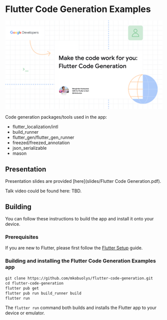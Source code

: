 # Flutter Code Generation Examples

![Repository header](header.png)

Code generation packages/tools used in the app:

- flutter_localization/intl
- build_runner
- flutter_gen/flutter_gen_runner
- freezed/freezed_annotation
- json_serializable
- mason

## Presentation

Presentation slides are provided [here](slides/Flutter Code Generation.pdf).

Talk video could be found here: TBD.

## Building

You can follow these instructions to build the app and install it onto your device.

### Prerequisites

If you are new to Flutter, please first follow the [Flutter Setup](https://flutter.dev/setup/) guide.

### Building and installing the Flutter Code Generation Examples app

```
git clone https://github.com/mkobuolys/flutter-code-generation.git
cd flutter-code-generation
flutter pub get
flutter pub run build_runner build
flutter run
```

The `flutter run` command both builds and installs the Flutter app to your device or emulator.
